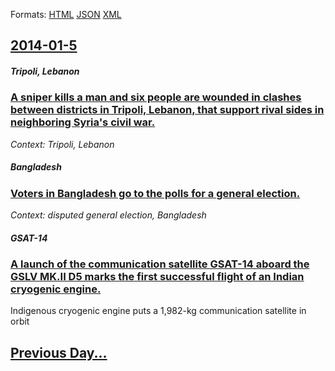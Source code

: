 
Formats: [HTML](2014/01/5/index.html)  [JSON](2014/01/5/index.json)  [XML](2014/01/5/index.xml)  

## [2014-01-5](/news/2014/01/5/index.md)

##### Tripoli, Lebanon
### [A sniper kills a man and six people are wounded in clashes between districts in Tripoli, Lebanon, that support rival sides in neighboring Syria's civil war. ](/news/2014/01/5/a-sniper-kills-a-man-and-six-people-are-wounded-in-clashes-between-districts-in-tripoli-lebanon-that-support-rival-sides-in-neighboring-sy.md)
_Context: Tripoli, Lebanon_

##### Bangladesh
### [Voters in Bangladesh go to the polls for a general election. ](/news/2014/01/5/voters-in-bangladesh-go-to-the-polls-for-a-general-election.md)
_Context: disputed general election, Bangladesh_

##### GSAT-14
### [A launch of the communication satellite GSAT-14 aboard the GSLV MK.II D5 marks the first successful flight of an Indian cryogenic engine. ](/news/2014/01/5/a-launch-of-the-communication-satellite-gsat-14-aboard-the-gslv-mk-ii-d5-marks-the-first-successful-flight-of-an-indian-cryogenic-engine.md)
Indigenous cryogenic engine puts a 1,982-kg communication satellite in orbit

## [Previous Day...](/news/2014/01/4/index.md)

